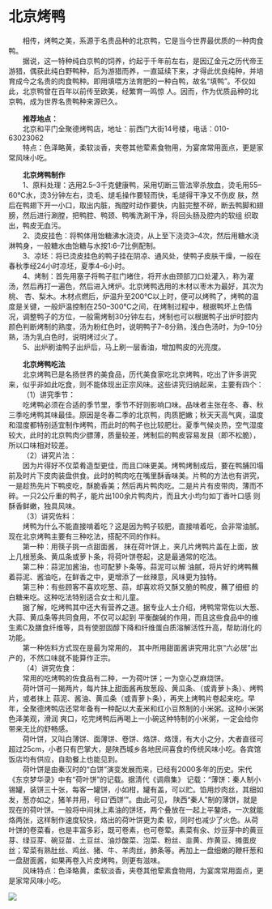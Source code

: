# 北京烤鸭  
  
&emsp;&emsp;相传，烤鸭之美，系源于名贵品种的北京鸭，它是当今世界最优质的一种肉食鸭。  
&emsp;&emsp;据说，这一特种纯白京鸭的饲养，约起于千年前左右，是因辽金元之历代帝王游猎，偶获此纯白野鸭种，后为游猎而养，一直延续下来，才得此优良纯种，并培育成今之名贵的肉食鸭种。即用填喂方法育肥的一种白鸭，故名“填鸭”。不仅如此，北京鸭曾在百年以前传至欧美，经繁育一鸣惊 人。因而，作为优质品种的北京鸭，成为世界名贵鸭种来源已久。  

&emsp;&emsp;**推荐地点：**  
&emsp;&emsp;北京和平门全聚德烤鸭店，地址：前西门大街14号楼，电话：010-63023062  
&emsp;&emsp;特点：色泽略黄，柔软淡香，夹卷其他荤素食物用，为宴席常用面点，更是家常风味小吃。  
  
&emsp;&emsp;**北京烤鸭制作**  
&emsp;&emsp;1、原料处理：选用2.5–3千克健康鸭，采用切断三管法宰杀放血，烫毛用55–60℃水，烫3分钟左右，烫毛、煺毛操作要轻而快，毛煺得干净又不伤皮 肤，然后在鸭翅下开一小口，取出内脏，掏膛时动作要快，内脏完整不碎，断去鸭脚和翅膀，然后进行涮膛，把鸭腔、鸭颈、鸭嘴洗涮干净，将回头肠及腔内的软组 织取出，鸭皮无血污。  
&emsp;&emsp;2、烫皮挂色：将鸭体用饴糖沸水浇烫，从上至下浇烫3–4次，然后用糖水浇淋鸭身，一般糖水由饴糖与水按1:6–7比例配制。  
&emsp;&emsp;3、凉坯：将已烫皮挂色的鸭子挂在阴凉、通风处，使鸭子皮肤干燥，一般在春秋季经24小时凉坯，夏季4–6小时。  
&emsp;&emsp;4、烤制：首先用塞子将鸭子肛门堵住，将开水由颈部刀口处灌入，称为灌汤，然后再打一遍色，然后进入烤炉。北京烤鸭选用的木材以枣木为最好，其次为桃、 杏、梨木。木材点燃后，炉温升至200℃以上时，便可以烤鸭了，烤鸭的温度是关键，一般炉温控制在250–300℃之间，在烤制过程中，根据鸭坏上色情 况，调整鸭子的方位，一般需烤制30分钟左右，烤制也可以根据鸭子出炉时腔内颜色判断烤制的熟度，汤为粉红色时，说明鸭子7–8分熟，浅白色汤时，为9–10分熟，汤为乳白色时，说明烤过火了。  
&emsp;&emsp;5、出炉刷油鸭子出炉后，马上刷一层香油，增加鸭皮的光亮度。  
  
&emsp;&emsp;**北京烤鸭吃法**  
&emsp;&emsp;北京烤鸭已是名扬世界的美食品，历代美食家吃北京烤鸭，吃出了许多讲究来，似乎非如此吃食，则不能体现出正宗风味。这些讲究归纳起来，主要有四个：  
&emsp;&emsp;（1）讲究季节：  
&emsp;&emsp;吃烤鸭必须在合适的季节里，季节不好则影响口味。品味者主张在冬、春、秋三季吃烤鸭其味最佳。原因是冬春二季的北京鸭，肉质肥嫩；秋天天高气爽，温度和湿度都特别适宜制作烤鸭，而此时的鸭子也比较肥壮。夏季气候炎热，空气湿度较大，此时的北京鸭肉少膘薄，质量较差，烤制后的鸭皮容易发艮（即不松脆）， 所以口味相对较差。  
&emsp;&emsp;（2）讲究片法：  
&emsp;&emsp;因为片得好不仅菜肴造型更佳，而且口味更美。烤鸭烤制成后，要在鸭脯凹塌前及时片下皮肉装盘供食。此时的鸭肉吃在嘴里酥香味美。片鸭的方法也有讲究， 一是趁热先片下鸭皮吃，酥脆香美；然后再片鸭肉吃。二是片片有皮带肉，薄而不碎。一只2公斤重的鸭子，能片出100余片鸭肉片，而且大小均匀如丁香叶口感 则酥香鲜嫩，独具风味。  
&emsp;&emsp;（3）讲究佐料：  
&emsp;&emsp;烤鸭为什么不能直接啃着吃？这是因为鸭子较肥，直接啃着吃，会非常油腻。现在北京烤鸭主要有三种吃法，搭配不同的作料。  
&emsp;&emsp;第一种：用筷子挑一点甜面酱， 抹在荷叶饼上，夹几片烤鸭片盖在上面，放上几根葱条、黄瓜条或萝卜条，将荷叶饼卷起，这是最通常的吃法。  
&emsp;&emsp;第二种：蒜泥加酱油，也可配萝卜条等。蒜泥可以解 油腻，将片好的烤鸭蘸着蒜泥、酱油吃，在鲜香之中，更增添了一丝辣意，风味更为独特。  
&emsp;&emsp;第三种：有些顾客不喜欢吃葱、蒜，却喜欢将又酥又脆的鸭皮，蘸了细细 的白糖来吃。这种吃法特别适合女士和儿童。  
&emsp;&emsp;据了解，吃烤鸭其中还大有营养之道。据专业人士介绍，烤鸭常常佐以大葱、大蒜、黄瓜条等共同食用，不仅可以起到 平衡酸碱的作用，而且这些食品中的维生素C及膳食纤维等，具有使胆固醇下降和纤维蛋白质溶解活性升高，帮助消化的功能。  
&emsp;&emsp;第一种佐料方式现在是最为常用的， 其中所用甜面酱讲究用北京“六必居”出产的，不然口味就不能算作正宗。  
&emsp;&emsp;（4）讲究佐食：  
&emsp;&emsp;常用的吃烤鸭的佐食品有二种，一为荷叶饼；一为空心芝麻烧饼。  
&emsp;&emsp;荷叶饼可一揭两片，每片抹上甜面酱再放葱段、黄瓜条、（或青萝卜条）、烤鸭片，或者抹上 蒜泥、酱油、黄瓜条（或青萝卜条），再夹上烤鸭片卷起来吃。早年，全聚德烤鸭店还常年备有一种配以大麦米和红小豆熬制的小米粥。这种小米粥色泽美观，滑润 爽口，吃完烤鸭后再喝上一小碗这种特制的小米粥，一定会给你带来无比的舒畅感。  
&emsp;&emsp;荷叶饼，又叫白薄饼、面薄饼、卷饼、烙饼、烙馍，有大小之分，大者直径可超过25cm，小者只有巴掌大，是陕西城乡各地民间喜食的传统风味小吃。各宾馆饭店均有供应，自助餐上也能见到。  
&emsp;&emsp;荷叶饼是由秦汉时的“白饼”演变发展而来，已经有2000多年的历史。宋代《东京梦华录》中有“荷叶饼”的记载。据清代《调鼎集》 记载：“薄饼：秦人制小锡罐，装饼三十张，每客一罐饼，小如柑，罐有盖，可以贮。馅用炒肉丝，其细如发，葱亦如之，猪羊并用，号曰‘西饼’”。由此可见， 陕西“秦人”制的薄饼，就是现在的荷叶饼。一般将中间抹上素油的饼坯，两个叠放在一起上平鏊烙，一次就能烙两张，这样制作速度较快，烙出的荷叶饼更为柔 软，同时也减少了火色。从荷叶饼的卷菜看，也是丰富多彩，既可卷素，也可卷荤。素菜有汆、炒豆芽中的黄豆芽、绿豆芽、碗豆苗、土豆丝、油炒酸菜、泡菜、粉丝、韭黄、炸黄豆、摊蛋皮丝；荤菜有熟肚丝、鸡丝、猪、牛、羊肉丝，肺条等。再加上一盘细嫩的鞭杆葱和一盘甜面酱，如果再卷入片皮烤鸭，则更有滋味。  
&emsp;&emsp;风味特点：色泽略黄，柔软淡香，夹卷其他荤素食物用，为宴席常用面点，更是家常风味小吃。  

![](https://raw.gitmirror.com/szqq0512/Pic/main/img/202201211929516.png)  